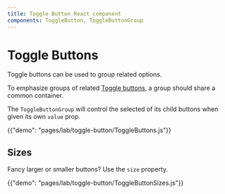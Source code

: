 ```yaml
---
title: Toggle Button React component
components: ToggleButton, ToggleButtonGroup
---
```


# Toggle Buttons

<p class="description">Toggle buttons can be used to group related options.</p>

To emphasize groups of related [Toggle buttons](https://material.io/design/components/buttons.html#toggle-button),
a group should share a common container.

The `ToggleButtonGroup` will control the selected of its child buttons when
given its own `value` prop.

{{"demo": "pages/lab/toggle-button/ToggleButtons.js"}}

## Sizes

Fancy larger or smaller buttons? Use the `size` property.

{{"demo": "pages/lab/toggle-button/ToggleButtonSizes.js"}}
